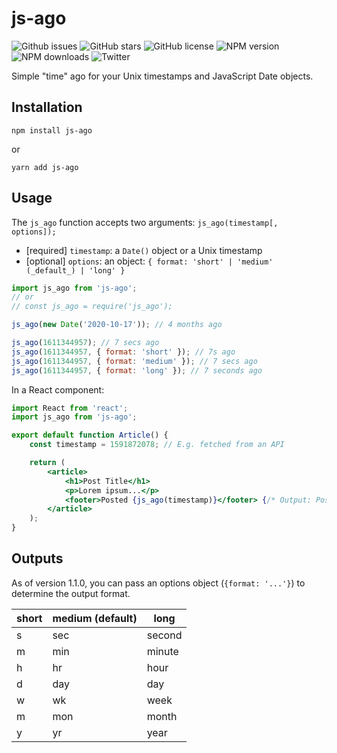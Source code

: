# js-ago

![Github issues](https://img.shields.io/github/issues/Arvin7/js-ago)
![GitHub stars](https://img.shields.io/github/stars/Arvin7/js-ago)
![GitHub license](https://img.shields.io/github/license/Arvin7/js-ago)
![NPM version](https://img.shields.io/npm/v/js-ago)
![NPM downloads](https://img.shields.io/npm/dt/js-ago)
![Twitter](https://img.shields.io/twitter/url?url=https%3A%2F%2Fgithub.com%2FArvin7%2Fjs-ago)

Simple "time" ago for your Unix timestamps and JavaScript Date objects.

## Installation

```shell script
npm install js-ago
```

or

```shell script
yarn add js-ago
```

## Usage

The `js_ago` function accepts two arguments: `js_ago(timestamp[, options]);`

-   [required] `timestamp`: a `Date()` object or a Unix timestamp
-   [optional] `options`: an object: `{ format: 'short' | 'medium' (_default_) | 'long' }`

```javascript
import js_ago from 'js-ago';
// or
// const js_ago = require('js_ago');

js_ago(new Date('2020-10-17')); // 4 months ago

js_ago(1611344957); // 7 secs ago
js_ago(1611344957, { format: 'short' }); // 7s ago
js_ago(1611344957, { format: 'medium' }); // 7 secs ago
js_ago(1611344957, { format: 'long' }); // 7 seconds ago
```

In a React component:

```jsx
import React from 'react';
import js_ago from 'js-ago';

export default function Article() {
	const timestamp = 1591872078; // E.g. fetched from an API

	return (
		<article>
			<h1>Post Title</h1>
			<p>Lorem ipsum...</p>
			<footer>Posted {js_ago(timestamp)}</footer> {/* Output: Posted 10 mins ago */}
		</article>
	);
}
```

## Outputs

As of version 1.1.0, you can pass an options object (`{format: '...'}`) to determine the output format.

| short | medium (default) | long   |
| ----- | ---------------- | ------ |
| s     | sec              | second |
| m     | min              | minute |
| h     | hr               | hour   |
| d     | day              | day    |
| w     | wk               | week   |
| m     | mon              | month  |
| y     | yr               | year   |
